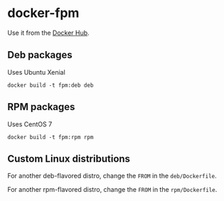 # docker-fpm

Use it from the [Docker Hub](http://hub.docker.com/r/portusnetwork/fpm).

## Deb packages

Uses Ubuntu Xenial

```
docker build -t fpm:deb deb
```

## RPM packages

Uses CentOS 7

```
docker build -t fpm:rpm rpm
```

## Custom Linux distributions

For another deb-flavored distro, change the `FROM` in the `deb/Dockerfile`.

For another rpm-flavored distro, change the `FROM` in the `rpm/Dockerfile`.
